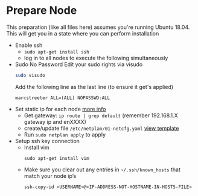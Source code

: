 # Prepare Node
This preparation (like all files here) assumes you're running Ubuntu 18.04.  This will get you in a state where you can perform installation

- Enable ssh
    - `sudo apt-get install ssh`
    - log in to all nodes to execute the following simultaneously
- Sudo No Password
    Edit your sudo rights via visudo
	```bash
    sudo visudo
    ```
    Add the following line as the last line (to ensure it get's applied)
    ```
    marcstreeter ALL=(ALL) NOPASSWD:ALL
    ```
- Set static ip for each node [more info](https://www.tecmint.com/configure-network-static-ip-address-in-ubuntu/)
    - Get gateway: `ip route | grep default` (remember 192.168.1.X gateway ip and enXXXX)
    - create/update file `/etc/netplan/01-netcfg.yaml` [view template](./templates/01-netcfg.yaml)
    -  Run `sudo netplan apply` to apply
- Setup ssh key connection
    - Install vim 
       ```
       sudo apt-get install vim
       ```
    - Make sure you clear out any entries in `~/.ssh/known_hosts` that match your node ip’s
       ```
       ssh-copy-id <USERNAME>@<IP-ADDRESS-NOT-HOSTNAME-IN-HOSTS-FILE>
       ```